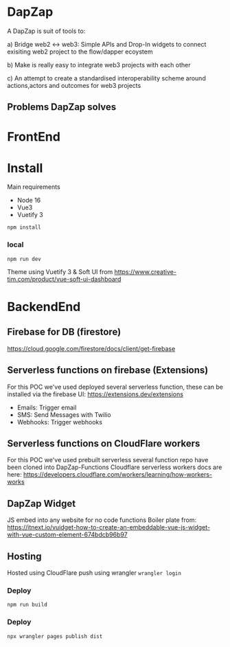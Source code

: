 # DapZap

A DapZap is suit of tools to:

a) Bridge web2 <-> web3:
Simple APIs and Drop-In widgets to connect exisiting web2 project to the flow/dapper ecoystem

b) Make is really easy to integrate web3 projects with each other

c) An attempt to create a standardised interoperability scheme around actions,actors and outcomes for web3 projects

## Problems DapZap solves

# FrontEnd

# Install

Main requirements

- Node 16
- Vue3
- Vuetify 3

`npm install`

### local

`npm run dev`

Theme using Vuetify 3 & Soft UI from https://www.creative-tim.com/product/vue-soft-ui-dashboard

# BackendEnd
## Firebase for DB (firestore)
https://cloud.google.com/firestore/docs/client/get-firebase

## Serverless functions on firebase (Extensions)
For this POC we've used deployed several serverless function, these can be installed via the firebase UI: 
https://extensions.dev/extensions
- Emails: Trigger email
- SMS: Send Messages with Twilio
- Webhooks: Trigger webhooks
## Serverless functions on CloudFlare workers
For this POC we've used prebuilt serverless several function repo have been cloned into DapZap-Functions
Cloudflare serverless workers docs are here: https://developers.cloudflare.com/workers/learning/how-workers-works


## DapZap Widget

JS embed into any website for no code functions
Boiler plate
from: https://itnext.io/vuidget-how-to-create-an-embeddable-vue-js-widget-with-vue-custom-element-674bdcb96b97

## Hosting

Hosted using CloudFlare push using wrangler
`wrangler login`

### Deploy

`npm run build`

### Deploy

`npx wrangler pages publish dist`
